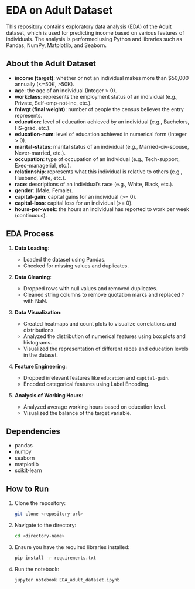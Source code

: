 # EDA on Adult Dataset

This repository contains exploratory data analysis (EDA) of the Adult dataset, which is used for predicting income based on various features of individuals. The analysis is performed using Python and libraries such as Pandas, NumPy, Matplotlib, and Seaborn.

## About the Adult Dataset

- **income (target)**: whether or not an individual makes more than $50,000 annually (<=50K, >50K).
- **age**: the age of an individual (Integer > 0).
- **workclass**: represents the employment status of an individual (e.g., Private, Self-emp-not-inc, etc.).
- **fnlwgt (final weight)**: number of people the census believes the entry represents.
- **education**: level of education achieved by an individual (e.g., Bachelors, HS-grad, etc.).
- **education-num**: level of education achieved in numerical form (Integer > 0).
- **marital-status**: marital status of an individual (e.g., Married-civ-spouse, Never-married, etc.).
- **occupation**: type of occupation of an individual (e.g., Tech-support, Exec-managerial, etc.).
- **relationship**: represents what this individual is relative to others (e.g., Husband, Wife, etc.).
- **race**: descriptions of an individual’s race (e.g., White, Black, etc.).
- **gender**: (Male, Female).
- **capital-gain**: capital gains for an individual (>= 0).
- **capital-loss**: capital loss for an individual (>= 0).
- **hours-per-week**: the hours an individual has reported to work per week (continuous).

## EDA Process

1. **Data Loading**:
    - Loaded the dataset using Pandas.
    - Checked for missing values and duplicates.

2. **Data Cleaning**:
    - Dropped rows with null values and removed duplicates.
    - Cleaned string columns to remove quotation marks and replaced `?` with NaN.

3. **Data Visualization**:
    - Created heatmaps and count plots to visualize correlations and distributions.
    - Analyzed the distribution of numerical features using box plots and histograms.
    - Visualized the representation of different races and education levels in the dataset.

4. **Feature Engineering**:
    - Dropped irrelevant features like `education` and `capital-gain`.
    - Encoded categorical features using Label Encoding.

5. **Analysis of Working Hours**:
    - Analyzed average working hours based on education level.
    - Visualized the balance of the target variable.

## Dependencies

- pandas
- numpy
- seaborn
- matplotlib
- scikit-learn

## How to Run

1. Clone the repository:
   ```bash
   git clone <repository-url>
   ```
2. Navigate to the directory:
   ```bash
   cd <directory-name>
   ```
3. Ensure you have the required libraries installed:
   ```bash
   pip install -r requirements.txt
   ```
4. Run the notebook:
   ```bash
   jupyter notebook EDA_adult_dataset.ipynb
   ```

